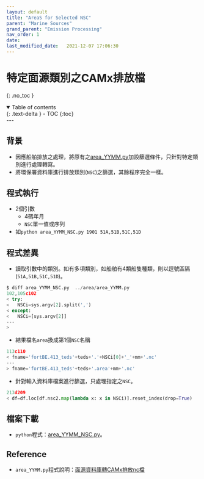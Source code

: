 ```yaml
---
layout: default
title: "AreaS for Selected NSC"
parent: "Marine Sources"
grand_parent: "Emission Processing"
nav_order: 1
date:               
last_modified_date:   2021-12-07 17:06:30
---
```


# 特定面源類別之CAMx排放檔
{: .no_toc }

<details open markdown="block">
  <summary>
    Table of contents
  </summary>
  {: .text-delta }
- TOC
{:toc}
</details>
---

## 背景
- 因應船舶排放之處理，將原有之[area_YYMM.py](https://sinotec2.github.io/Focus-on-Air-Quality/EmisProc/area/area_YYMMinc/)加設篩選條件，只針對特定類別進行處理轉寫。
- 將環保署資料庫進行排放類別(`NSC`)之篩選，其餘程序完全一樣。

## 程式執行
- 2個引數
  - 4碼年月
  - `NSC`單一值或序列
- 如`python area_YYMM_NSC.py 1901 51A,51B,51C,51D`

## 程式差異
- 讀取引數中的類別。如有多項類別，如船舶有4類船隻種類，則以逗號區隔(`51A,51B,51C,51D`)。

```python
$ diff area_YYMM_NSC.py  ../area/area_YYMM.py
102,105c102
< try:
<   NSCi=sys.argv[2].split(',')
< except:
<   NSCi=[sys.argv[2]]
---
>
```
- 結果檔名`area`換成第1個`NSC`名稱

```python
113c110
< fname='fortBE.413_teds'+teds+'.'+NSCi[0]+'_'+mm+'.nc'
---
> fname='fortBE.413_teds'+teds+'.area'+mm+'.nc'
```
- 針對輸入資料庫檔案進行篩選，只處理指定之`NSC`。

```python
213d209
< df=df.loc[df.nsc2.map(lambda x: x in NSCi)].reset_index(drop=True)
```

## 檔案下載
- `python`程式：[area_YYMM_NSC.py](https://github.com/sinotec2/TEDS_ship/blob/main/area_YYMM_NSC.py)。

## Reference
- `area_YYMM.py`程式說明：[面源資料庫轉CAMx排放nc檔](https://sinotec2.github.io/Focus-on-Air-Quality/EmisProc/area/area_YYMMinc/)